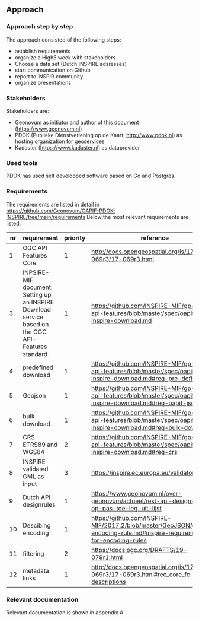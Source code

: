 ## Approach

### Approach step by step

The approach consisted of the following steps:

- astablish requirements
- organize a High5 week with stakeholders
- Choose a data set (Dutch INSPIRE adsresses)
- start communication on Github 
- report to INSPIR community
- organize presentations

###	Stakeholders

Stakeholders are:
- Geonovum as initiator and author of this document (https://www.geonovum.nl)
- PDOK (Publieke Dienstverlening op de Kaart, http://www.pdok.nl) as hosting organization for geoservices
- Kadaster (https://www.kadaster.nl) as dataprovider

### Used tools

PDOK has used self developped software based on Go and Postgres.

###	Requirements

The requirements are listed in detail in https://github.com/Geonovum/OAPIF-PDOK-INSPIRE/tree/main/requirements
Below the most relevant requirements are listed:

| nr | requirement | priority | reference | 
|----|---------|---------|------------------| 
|  1 | OGC API Features Core      |    1     | http://docs.opengeospatial.org/is/17-069r3/17-069r3.html                 |
|  3 | INPSIRE-MIF document: Setting up an INSPIRE Download service based on the OGC API-Features standard      |   1      | https://github.com/INSPIRE-MIF/gp-ogc-api-features/blob/master/spec/oapif-inspire-download.md                 |
|  4 | predefined download        |    1     | https://github.com/INSPIRE-MIF/gp-ogc-api-features/blob/master/spec/oapif-inspire-download.md#req-pre-defined                 |
|  5 | Geojson        |    1     | https://github.com/INSPIRE-MIF/gp-ogc-api-features/blob/master/spec/oapif-inspire-download.md#req-oapif-json                 |
|  6 | bulk download        |    1     | https://github.com/INSPIRE-MIF/gp-ogc-api-features/blob/master/spec/oapif-inspire-download.md#req-bulk-download                 |
|  7 | CRS ETRS89 and WGS84       |    2     | https://github.com/INSPIRE-MIF/gp-ogc-api-features/blob/master/spec/oapif-inspire-download.md#req-crs                 |
|  8 | INSPIRE validated GML as input       |    3     | https://inspire.ec.europa.eu/validator/about/               |
|  9 | Dutch API designrules        |    1     | https://www.geonovum.nl/over-geonovum/actueel/rest-api-design-rules-op-pas-toe-leg-uit-lijst               |
|  10 | Descibing encoding        |    1     | https://github.com/INSPIRE-MIF/2017.2/blob/master/GeoJSON/geojson-encoding-rule.md#inspire-requirements-for-encoding-rules               |
|  11 | filtering        |    2     | https://docs.ogc.org/DRAFTS/19-079r1.html                |
|  12 | metadata links        |    1     | http://docs.opengeospatial.org/is/17-069r3/17-069r3.html#rec_core_fc-md-descriptions                |


###	Relevant documentation 

Relevant documentation is shown in appendix A


